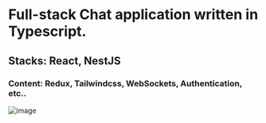 # Full-stack Chat application written in Typescript.
## Stacks: React, NestJS
### Content: Redux, Tailwindcss, WebSockets, Authentication, etc..
![image](https://user-images.githubusercontent.com/78446951/210581942-4d31603a-aad1-4b74-9ae4-70cadeda1e69.png)
